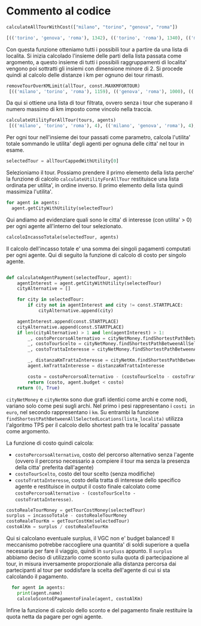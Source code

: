 # Commento al codice

```python
calculateAllTourWithCost(["milano", "torino", "genova", "roma"])

[(('torino', 'genova', 'roma'), 1342), (('torino', 'roma'), 1340), (('milano', 'torino', 'genova', 'roma'), 1330), (('milano', 'torino', 'roma'), 1159), (('genova', 'roma'), 1000), (('milano', 'genova', 'roma'), 988), (('milano', 'roma'), 692)]

```

Con questa funzione otteniamo tutti i possibili tour a partire da una lista di localita. Si inizia calcolado l'insieme delle parti della lista passata come argomento, a questo insieme di tutti i possibili raggruppamenti di localita' vengono poi sottratti gli insiemi con dimensione minore di 2. Si procede quindi al calcolo delle distanze i km per ognuno dei tour rimasti.

```python
removeTourOverKMLimit(allTour, const.MAXKMFORTOUR)
 [(('milano', 'torino', 'roma'), 1159), (('genova', 'roma'), 1000), (('milano', 'genova', 'roma'), 988), (('milano', 'roma'), 692)]
```

Da qui si ottiene una lista di tour filtrata, ovvero senza i tour che superano il numero massimo di km imposto come vincolo nella traccia.

```python
calculateUtilityForAllTour(tours, agents)
 [(('milano', 'torino', 'roma'), 4), (('milano', 'genova', 'roma'), 4), (('genova', 'roma'), 2), (('milano', 'roma'), 2)]
```

Per ogni tour nell'insieme dei tour passati come parametro, calcola l'utilita' totale sommando le utilita' degli agenti per ognuna delle citta' nel tour in esame.

```python
selectedTour = allTourCappedWithUtility[0]
```

Selezioniamo il tour. Possiamo prendere il primo elemento della lista perche' la funzione di calcolo `calculateUtilityForAllTour` restituisce una lista ordinata per utilita', in ordine inverso. Il primo elemento della lista quindi massimiza l'utilita'.

```python
for agent in agents:
  agent.getCityWithUtility(selectedTour)
```

Qui andiamo ad evidenziare quali sono le citta' di interesse (con utilita' > 0) per ogni agente all'interno del tour selezionato.

```python
calcoloIncassoTotale(selectedTour, agents)
```

Il calcolo dell'incasso totale e' una somma dei singoli pagamenti computati per ogni agente. Qui di seguito la funzione di calcolo di costo per singolo agente.

```python

def calculateAgentPayment(selectedTour, agent):
    agentInterest = agent.getCityWithUtility(selectedTour)
    cityAlternative = []

    for city in selectedTour:
        if city not in agentInterest and city != const.STARTPLACE:
            cityAlternative.append(city)

    agentInterest.append(const.STARTPLACE)
    cityAlternative.append(const.STARTPLACE)
    if len(cityAlternative) > 1 and len(agentInterest) > 1:
        _, costoPercorsoAlternativo = cityNetMoney.findShortestPathBetweenAllSelectedLocations(cityAlternative)
        _, costoTourScelto = cityNetMoney.findShortestPathBetweenAllSelectedLocations(selectedTour)
        _, costoTrattaInteresse = cityNetMoney.findShortestPathBetweenAllSelectedLocations(agentInterest)

        _, distanzaKmTrattaInteresse = cityNetKm.findShortestPathBetweenAllSelectedLocations(agentInterest)
        agent.kmTrattaInteresse = distanzaKmTrattaInteresse

        costo = costoPercorsoAlternativo - (costoTourScelto - costoTrattaInteresse)
        return (costo, agent.budget < costo)
    return (0, True)

```

`cityNetMoney` e `cityNetKm` sono due grafi identici come archi e come nodi, variano solo come pesi sugli archi. Nel primo i pesi rappresentano i `costi in euro`, nel secondo rappresentano i `km`. Su entrambi la funzione `findShortestPathBetweenAllSelectedLocations(lista_localita)` utilizza l'algoritmo TPS per il calcolo dello shortest path tra le localita' passate come argomento.

La funzione di costo quindi calcola:

- `costoPercorsoAlternativo`, costo del percorso alternativo senza l'agente (ovvero il percorso necessario a compiere il tour ma senza la presenza della citta' preferita dall'agente)
- `costoTourScelto`, costo del tour scelto (senza modifiche)
- `costoTrattaInteresse`, costo della tratta di interesse dello specifico agente
  e restituisce in output il costo finale calcolato come `costoPercorsoAlternativo - (costoTourScelto - costoTrattaInteresse)`.

```python
costoRealeTourMoney = getTourCostMoney(selectedTour)
surplus = incassoTotale - costoRealeTourMoney
costoRealeTourKm = getTourCostKm(selectedTour)
costoAlKm = surplus / costoRealeTourKm
```

Qui si calcolano eventuale surplus, il VGC non e' budget balanced!
Il meccanismo potrebbe raccogliere una quantita' di soldi superiore a quella necessaria per fare il viaggio, quindi in `surpluss` appunto.
Il `surplus` abbiamo deciso di utilizzarlo come sconto sulla quota di partecipazione al tour, in misura inversamente proporzionale alla distanza percorsa dai partecipanti al tour per soddisfare la scelta dell'agente di cui si sta calcolando il pagamento.

```python
  for agent in agents:
    print(agent.name)
    calcoloScontoEPagamentoFinale(agent, costoAlKm)
```

Infine la funzione di calcolo dello sconto e del pagamento finale restituire la quota netta da pagare per ogni agente.
